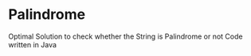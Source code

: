 # Palindrome
Optimal Solution to check whether the String is Palindrome or not
Code written in Java
